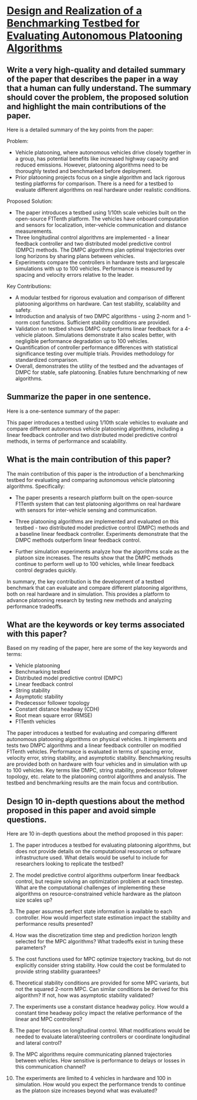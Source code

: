 # [Design and Realization of a Benchmarking Testbed for Evaluating   Autonomous Platooning Algorithms](https://arxiv.org/abs/2402.09233)

## Write a very high-quality and detailed summary of the paper that describes the paper in a way that a human can fully understand. The summary should cover the problem, the proposed solution and highlight the main contributions of the paper.

 Here is a detailed summary of the key points from the paper:

Problem:
- Vehicle platooning, where autonomous vehicles drive closely together in a group, has potential benefits like increased highway capacity and reduced emissions. However, platooning algorithms need to be thoroughly tested and benchmarked before deployment.
- Prior platooning projects focus on a single algorithm and lack rigorous testing platforms for comparison. There is a need for a testbed to evaluate different algorithms on real hardware under realistic conditions.  

Proposed Solution:
- The paper introduces a testbed using 1/10th scale vehicles built on the open-source F1Tenth platform. The vehicles have onboard computation and sensors for localization, inter-vehicle communication and distance measurements.
- Three longitudinal control algorithms are implemented - a linear feedback controller and two distributed model predictive control (DMPC) methods. The DMPC algorithms plan optimal trajectories over long horizons by sharing plans between vehicles.
- Experiments compare the controllers in hardware tests and largescale simulations with up to 100 vehicles. Performance is measured by spacing and velocity errors relative to the leader.

Key Contributions:
- A modular testbed for rigorous evaluation and comparison of different platooning algorithms on hardware. Can test stability, scalability and safety.
- Introduction and analysis of two DMPC algorithms - using 2-norm and 1-norm cost functions. Sufficient stability conditions are provided.  
- Validation on testbed shows DMPC outperforms linear feedback for a 4-vehicle platoon. Simulations demonstrate it also scales better, with negligible performance degradation up to 100 vehicles.
- Quantification of controller performance differences with statistical significance testing over multiple trials. Provides methodology for standardized comparison.
- Overall, demonstrates the utility of the testbed and the advantages of DMPC for stable, safe platooning. Enables future benchmarking of new algorithms.


## Summarize the paper in one sentence.

 Here is a one-sentence summary of the paper:

This paper introduces a testbed using 1/10th scale vehicles to evaluate and compare different autonomous vehicle platooning algorithms, including a linear feedback controller and two distributed model predictive control methods, in terms of performance and scalability.


## What is the main contribution of this paper?

 The main contribution of this paper is the introduction of a benchmarking testbed for evaluating and comparing autonomous vehicle platooning algorithms. Specifically:

- The paper presents a research platform built on the open-source F1Tenth system that can test platooning algorithms on real hardware with sensors for inter-vehicle sensing and communication. 

- Three platooning algorithms are implemented and evaluated on this testbed - two distributed model predictive control (DMPC) methods and a baseline linear feedback controller. Experiments demonstrate that the DMPC methods outperform linear feedback control.

- Further simulation experiments analyze how the algorithms scale as the platoon size increases. The results show that the DMPC methods continue to perform well up to 100 vehicles, while linear feedback control degrades quickly.

In summary, the key contribution is the development of a testbed benchmark that can evaluate and compare different platooning algorithms, both on real hardware and in simulation. This provides a platform to advance platooning research by testing new methods and analyzing performance tradeoffs.


## What are the keywords or key terms associated with this paper?

 Based on my reading of the paper, here are some of the key keywords and terms:

- Vehicle platooning
- Benchmarking testbed
- Distributed model predictive control (DMPC)
- Linear feedback control
- String stability
- Asymptotic stability
- Predecessor follower topology
- Constant distance headway (CDH)
- Root mean square error (RMSE)
- F1Tenth vehicles

The paper introduces a testbed for evaluating and comparing different autonomous platooning algorithms on physical vehicles. It implements and tests two DMPC algorithms and a linear feedback controller on modified F1Tenth vehicles. Performance is evaluated in terms of spacing error, velocity error, string stability, and asymptotic stability. Benchmarking results are provided both on hardware with four vehicles and in simulation with up to 100 vehicles. Key terms like DMPC, string stability, predecessor follower topology, etc. relate to the platooning control algorithms and analysis. The testbed and benchmarking results are the main focus and contribution.


## Design 10 in-depth questions about the method proposed in this paper and avoid simple questions.

 Here are 10 in-depth questions about the method proposed in this paper:

1. The paper introduces a testbed for evaluating platooning algorithms, but does not provide details on the computational resources or software infrastructure used. What details would be useful to include for researchers looking to replicate the testbed?

2. The model predictive control algorithms outperform linear feedback control, but require solving an optimization problem at each timestep. What are the computational challenges of implementing these algorithms on resource-constrained vehicle hardware as the platoon size scales up?  

3. The paper assumes perfect state information is available to each controller. How would imperfect state estimation impact the stability and performance results presented?

4. How was the discretization time step and prediction horizon length selected for the MPC algorithms? What tradeoffs exist in tuning these parameters?

5. The cost functions used for MPC optimize trajectory tracking, but do not explicitly consider string stability. How could the cost be formulated to provide string stability guarantees?

6. Theoretical stability conditions are provided for some MPC variants, but not the squared 2-norm MPC. Can similar conditions be derived for this algorithm? If not, how was asymptotic stability validated?

7. The experiments use a constant distance headway policy. How would a constant time headway policy impact the relative performance of the linear and MPC controllers?  

8. The paper focuses on longitudinal control. What modifications would be needed to evaluate lateral/steering controllers or coordinate longitudinal and lateral control?

9. The MPC algorithms require communicating planned trajectories between vehicles. How sensitive is performance to delays or losses in this communication channel?

10. The experiments are limited to 4 vehicles in hardware and 100 in simulation. How would you expect the performance trends to continue as the platoon size increases beyond what was evaluated?
